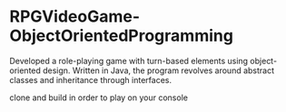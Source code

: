# RPGVideoGame-ObjectOrientedProgramming
Developed a role-playing game with turn-based elements using object-oriented design. Written in Java, the program revolves around abstract classes and inheritance through interfaces.

clone and build in order to play on your console
